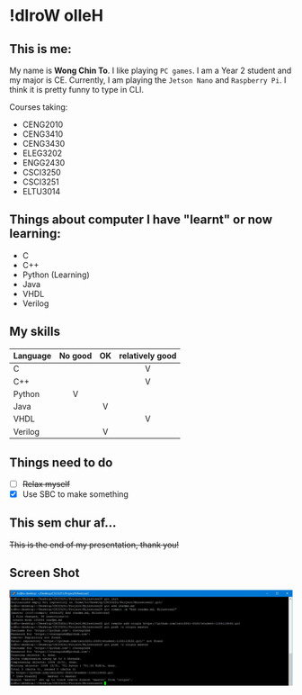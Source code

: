 # !dlroW olleH #
## This is me: ##
My name is **Wong Chin To**. I like playing `PC games`.
I am a Year 2 student and my major is CE.
Currently, I am playing the `Jetson Nano` and `Raspberry Pi`.
I think it is pretty funny to type in CLI.

Courses taking:
* CENG2010
* CENG3410
* CENG3430
* ELEG3202
* ENGG2430
* CSCI3250
* CSCI3251
* ELTU3014
## Things about computer I have "learnt" or now learning: ##
* C
* C++
* Python (Learning)
* Java
* VHDL
* Verilog
## My skills ##
Language | No good | OK | relatively good |
 --- |:---:|:---:|:---:|
C |  |  | V |
C++ |  |  | V |
Python | V |  |  |
Java |  | V |  |
VHDL |  |  | V |
Verilog |  | V |  |

## Things need to do ##
- [ ] ~~Relax myself~~
- [x] Use SBC to make something
## This sem chur af... ##
~~This is the end of my presentation, thank you!~~
## Screen Shot ##
![screenshot](Milestone2.jpg)
